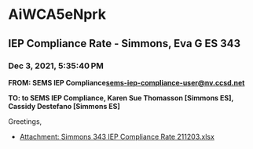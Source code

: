 # AiWCA5eNprk
## IEP Compliance Rate - Simmons, Eva G ES 343
### Dec 3, 2021, 5:35:40 PM
**FROM: SEMS IEP Compliance<sems-iep-compliance-user@nv.ccsd.net>**

**TO: to SEMS IEP Compliance, Karen Sue Thomasson [Simmons ES], Cassidy Destefano [Simmons ES]**


Greetings,  





* [Attachment: Simmons 343 IEP Compliance Rate 211203.xlsx](AiWCA5eNprk-attachment-1.xlsx)
